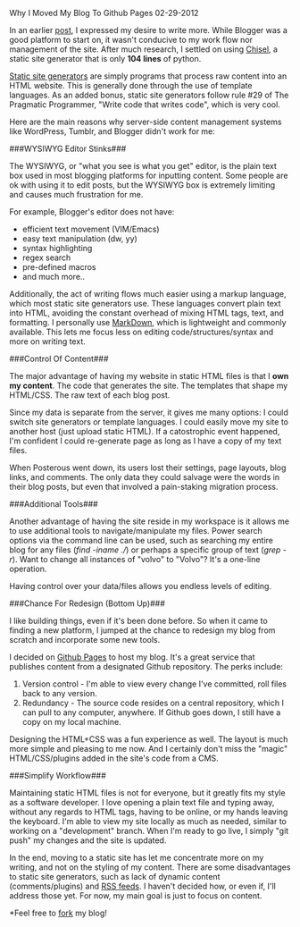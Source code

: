 Why I Moved My Blog To Github Pages
02-29-2012

In an earlier [post][1], I expressed my desire to write more. While Blogger was a good platform to start on, it wasn't conducive to my work flow nor management of the site. After much research, I settled on using [Chisel][4], a static site generator that is only **104 lines** of python.

[Static site generators][3] are simply programs that process raw content into an HTML website. This is generally done through the use of template languages. As an added bonus, static site generators follow rule #29 of The Pragmatic Programmer, "Write code that writes code", which is very cool.

Here are the main reasons why server-side content management systems like WordPress, Tumblr, and Blogger didn't work for me:

###WYSIWYG Editor Stinks###

The WYSIWYG, or "what you see is what you get" editor, is the plain text box used in most blogging platforms for inputting content. Some people are ok with using it to edit posts, but the WYSIWYG box is extremely limiting and causes much frustration for me. 

For example, Blogger's editor does not have:

+ efficient text movement (VIM/Emacs)
+ easy text manipulation (dw, yy)
+ syntax highlighting
+ regex search
+ pre-defined macros
+ and much more..

Additionally, the act of writing flows much easier using a markup language, which most static site generators use. These languages convert plain text into HTML, avoiding the constant overhead of mixing HTML tags, text, and formatting. I personally use [MarkDown][5], which is lightweight and commonly available. This lets me focus less on editing code/structures/syntax and more on writing text.

###Control Of Content###

The major advantage of having my website in static HTML files is that I **own my content**. The code that generates the site. The templates that shape my HTML/CSS. The raw text of each blog post. 

Since my data is separate from the server, it gives me many options: I could switch site generators or template languages. I could easily move my site to another host (just upload static HTML). If a catostrophic event happened, I'm confident I could re-generate page as long as I have a copy of my text files. 

When Posterous went down, its users lost their settings, page layouts, blog links, and comments. The only data they could salvage were the words in their blog posts, but even that involved a pain-staking migration process.

###Additional Tools###

Another advantage of having the site reside in my workspace is it allows me to use additional tools to navigate/manipulate my files. Power search options via the command line can be used, such as searching my entire blog for any files (*find -iname ./*) or perhaps a specific group of text (*grep -r*). Want to change all instances of "volvo" to "Volvo"? It's a one-line operation.

Having control over your data/files allows you endless levels of editing.

###Chance For Redesign (Bottom Up)###

I like building things, even if it's been done before. So when it came to finding a new platform, I jumped at the chance to redesign my blog from scratch and incorporate some new tools.

I decided on [Github Pages][2] to host my blog. It's a great service that publishes content from a designated Github repository. The perks include:

1. Version control - I'm able to view every change I've committed, roll files back to any version.
2. Redundancy - The source code resides on a central repository, which I can pull to any computer, anywhere. If Github goes down, I still have a copy on my local machine.

Designing the HTML+CSS was a fun experience as well. The layout is much more simple and pleasing to me now.  And I certainly don't miss the "magic" HTML/CSS/plugins added in the site's code from a CMS.

###Simplify Workflow###

Maintaining static HTML files is not for everyone, but it greatly fits my style as a software developer. I love opening a plain text file and typing away, without any regards to HTML tags, having to be online, or my hands leaving the keyboard. I'm able to view my site locally as much as needed, similar to working on a "development" branch. When I'm ready to go live, I simply "git push" my changes and the site is updated.

In the end, moving to a static site has let me concentrate more on my writing, and not on the styling of my content. There are some disadvantages to static site generators, such as lack of dynamic content (comments/plugins) and [RSS feeds][7]. I haven't decided how, or even if, I'll address those yet. For now, my main goal is just to focus on content.

*Feel free to [fork][6] my blog!

[1]: blog/2012/02/07/farewell-blogger.html
[2]: http://pages.github.com/
[3]: http://iwantmyname.com/blog/2011/02/list-static-website-generators.html
[4]: https://github.com/dz/chisel
[5]: http://tedwise.com/markdown/
[6]: https://github.com/alexle/alexle.github.com
[7]: blog/2012/create-an-rss-feed-from-scratch.html
